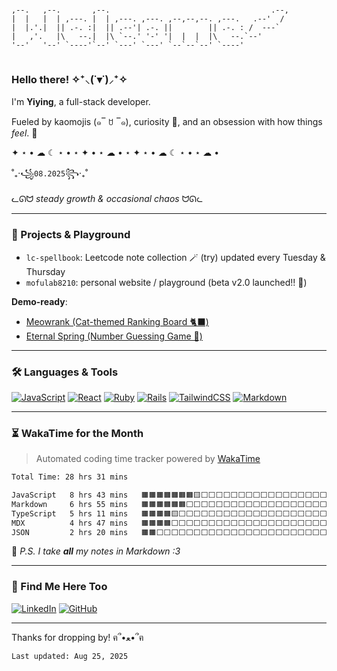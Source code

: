 <!-- ASCII header for fun! -->
<!-- URL: http://patorjk.com/software/taag/ -->
```
                                                               
,--.   ,--.       ,--.                                    .--, 
|  |   |  | ,---. |  | ,---. ,---. ,--,--,--. ,---.   .--'  /  
|  |.'.|  || .-. :|  || .--'| .-. ||        || .-. : /  ---`   
|   ,'.   |\   --.|  |\ `--.' '-' '|  |  |  |\   --.`--'       
'--'   '--' `----'`--' `---' `---' `--`--`--' `----'           
                                                               
```
### Hello there! ✧⁺⸜(˙▾˙)⸝⁺✧

I'm **Yiying**, a full-stack developer. 

Fueled by kaomojis (๑‾ ꇴ ‾๑), curiosity 👀, and an obsession with how things _feel_. 🎐

✦ ⋆ • ☁︎ ☾ ⋆ • ⋆ ✦ • ⋆ ☁︎ • ⋆ ✦ ⋆ • ☁︎ ☾ ⋆ • ⋆ ☁︎ • 

˚₊‧꧁`08.2025`꧂‧₊˚

ᓚᘏᗢ _steady growth & occasional chaos_ ᗢᘏᓚ


---


### 🧶 Projects & Playground

- `lc-spellbook`: Leetcode note collection 🪄 (try) updated every Tuesday & Thursday
- `mofulab8210`: personal website / playground (beta v2.0 launched!! 🎉)
<!-- - `mofulab-reactjs`: Practicing React components (JSX only for now!) -->

**Demo-ready**:

- [Meowrank (Cat-themed Ranking Board 🐈‍⬛)](https://meowrank.netlify.app/)
- [Eternal Spring (Number Guessing Game 🎲)](https://eternal-spring.netlify.app/)


---


### 🛠 Languages & Tools

[![JavaScript](https://img.shields.io/badge/JavaScript-F7DF1E?style=flat&logo=javascript&logoColor=black)]()
[![React](https://img.shields.io/badge/React-20232A?style=flat&logo=react&logoColor=61DAFB)]()
[![Ruby](https://img.shields.io/badge/Ruby-red?style=flat&logo=ruby&logoColor=white)]()
[![Rails](https://img.shields.io/badge/Rails-cc0000?style=flat&logo=rubyonrails&logoColor=white)]()
[![TailwindCSS](https://img.shields.io/badge/TailwindCSS-06B6D4?style=flat&logo=tailwindcss&logoColor=white)]()
[![Markdown](https://img.shields.io/badge/Markdown-000000?style=flat&logo=markdown&logoColor=white)]()


---


### ⏳ WakaTime for the Month

> Automated coding time tracker powered by [WakaTime](https://wakatime.com)

<!--START_SECTION:waka-->

```txt
Total Time: 28 hrs 31 mins

JavaScript   8 hrs 43 mins   🟧🟧🟧🟧🟧🟧🟧🟨⬜⬜⬜⬜⬜⬜⬜⬜⬜⬜⬜⬜⬜⬜⬜⬜⬜   30.48 %
Markdown     6 hrs 55 mins   🟧🟧🟧🟧🟧🟧⬜⬜⬜⬜⬜⬜⬜⬜⬜⬜⬜⬜⬜⬜⬜⬜⬜⬜⬜   24.19 %
TypeScript   5 hrs 11 mins   🟧🟧🟧🟧🟨⬜⬜⬜⬜⬜⬜⬜⬜⬜⬜⬜⬜⬜⬜⬜⬜⬜⬜⬜⬜   18.13 %
MDX          4 hrs 47 mins   🟧🟧🟧🟧⬜⬜⬜⬜⬜⬜⬜⬜⬜⬜⬜⬜⬜⬜⬜⬜⬜⬜⬜⬜⬜   16.75 %
JSON         2 hrs 20 mins   🟧🟧⬜⬜⬜⬜⬜⬜⬜⬜⬜⬜⬜⬜⬜⬜⬜⬜⬜⬜⬜⬜⬜⬜⬜   08.17 %
```

<!--END_SECTION:waka-->

💬 _P.S. I take **all** my notes in Markdown :3_


---


### 🐾 Find Me Here Too

[![LinkedIn](https://img.shields.io/badge/LinkedIn-0A66C2?style=flat&logo=linkedin&logoColor=white)](https://www.linkedin.com/in/yjie28)
[![GitHub](https://img.shields.io/badge/GitHub-181717?style=flat&logo=github&logoColor=white)](https://github.com/yjie28 "Old GitHub – some archived projects from before 2022")


---


Thanks for dropping by! ฅ՞•ﻌ•՞ฅ

`Last updated: Aug 25, 2025`
